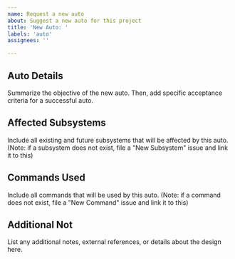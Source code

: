 ```yaml
---
name: Request a new auto
about: Suggest a new auto for this project
title: 'New Auto: '
labels: 'auto'
assignees: ''

---
```


## Auto Details
Summarize the objective of the new auto. Then, add specific acceptance criteria for a successful auto.

## Affected Subsystems
Include all existing and future subsystems that will be affected by this auto. (Note: if a subsystem does not exist, file a "New Subsystem" issue and link it to this)

## Commands Used
Include all commands that will be used by this auto. (Note: if a command does not exist, file a "New Command" issue and link it to this)

## Additional Not
List any additional notes, external references, or details about the design here.